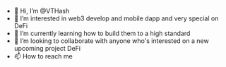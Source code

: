 - 👋 Hi, I’m @VTHash
- 👀 I’m interested in web3 develop and mobile dapp and very special on DeFi
- 🌱 I’m currently learning how to build them to a high standard
- 💞️ I’m looking to collaborate with anyone who's interested on a new upcoming project DeFi
- 📫 How to reach me 

<!---
VTHash/VTHash is a ✨ special ✨ repository because its `README.md` (this file) appears on your GitHub profile.
You can click the Preview link to take a look at your changes.
--->
